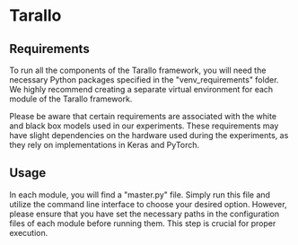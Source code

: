 # Tarallo

## Requirements
To run all the components of the Tarallo framework, you will need the necessary Python packages specified in the "venv_requirements" folder. We highly recommend creating a separate virtual environment for each module of the Tarallo framework.

Please be aware that certain requirements are associated with the white and black box models used in our experiments. These requirements may have slight dependencies on the hardware used during the experiments, as they rely on implementations in Keras and PyTorch.

## Usage
In each module, you will find a "master.py" file. Simply run this file and utilize the command line interface to choose your desired option. However, please ensure that you have set the necessary paths in the configuration files of each module before running them. This step is crucial for proper execution.
